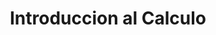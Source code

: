 ---
layout: ../../../layouts/Course.astro
title: Introduccion al Calculo
sections:
    - title: Material Util
      subtitle: Aquí se encuentra material útil para el curso
      layout: list
      data:
        - title: Apuntes del profesor (Es toda la materia)
          link: https://lablicd.sytes.net/pdf/public/MAT1107/apuntes/A1.pdf
          text: Apuntes
---